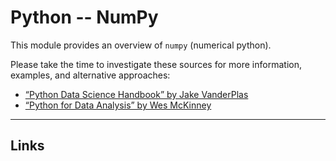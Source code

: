 # Python -- NumPy

This module provides an overview of `numpy` (numerical python). 

Please take the time to investigate these sources for more information, examples, and alternative approaches:
- [“Python Data Science Handbook” by Jake VanderPlas](https://github.com/jakevdp/PythonDataScienceHandbook)
- [“Python for Data Analysis” by Wes McKinney](https://github.com/wesm/pydata-book)

---

## Links



 
